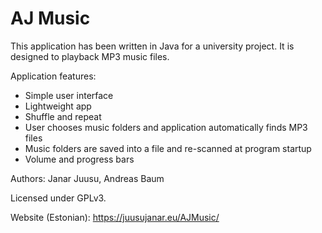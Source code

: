 # AJ Music

This application has been written in Java for a university project. It is designed to playback MP3 music files.

Application features:
* Simple user interface
* Lightweight app
* Shuffle and repeat
* User chooses music folders and application automatically finds MP3 files
* Music folders are saved into a file and re-scanned at program startup
* Volume and progress bars

Authors: Janar Juusu, Andreas Baum

Licensed under GPLv3.

Website (Estonian): https://juusujanar.eu/AJMusic/
